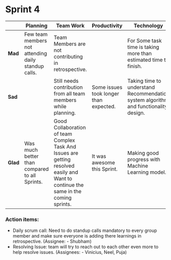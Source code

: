 # Sprint 4

|  | **Planning** | **Team Work** | **Productivity** | **Technology** |
| --- | --- | --- | --- | --- |
| **Mad** | Few team members not attending daily standup calls. | Team Members are not contributing in retrospective. |  | For Some task time is taking more than estimated time to finish. |
| **Sad** |  |  Still needs contribution from all team members while planning. | Some issues took longer than expected. | Taking time to understand Recommendation system algorithm and functionality design.  |
| **Glad** | Was much better than compared to all Sprints. | Good Collaboration of team Complex Task And Issues are getting resolved easily and  Want to continue the same in the coming sprints. | It was awesome this Sprint. | Making good progress with Machine Learning model. |

### Action items:
- Daily scrum call: Need to do standup calls  mandatory to every group member and make sure everyone is adding there learnings in retrospective. (Assignee: - Shubham)
- Resolving Issue:  team will try to reach out to each other even more to help resolve issues. (Assignees: - Vinicius, Neel, Puja)
